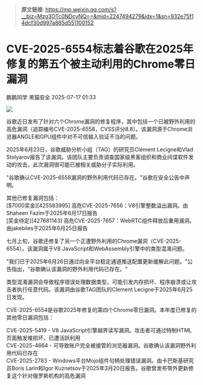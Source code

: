 > **原文链接**: https://mp.weixin.qq.com/s?__biz=Mzg3OTc0NDcyNQ==&mid=2247494279&idx=1&sn=932e75f14dcf30d997a865d551100152

#  CVE-2025-6554标志着谷歌在2025年修复的第五个被主动利用的Chrome零日漏洞  
鹏鹏同学  黑猫安全   2025-07-17 01:33  
  
![](https://mmbiz.qpic.cn/sz_mmbiz_png/8dBEfDPEce9RicgwhiaiaMGaQeDBDN5uaoIg9mgevlnH4slKpiaEW3mpLiaiccs68icmIIJdekXONE2lroQek9Uib9EP7w/640?wx_fmt=png&from=appmsg "")  
  
谷歌近日发布了针对六个Chrome漏洞的修复程序，其中包括一个已被野外利用的高危漏洞（追踪编号CVE-2025-6558，CVSS评分8.8）。该漏洞源于Chrome浏览器ANGLE和GPU组件中对不可信输入验证不当的问题。  
  
2025年6月23日，谷歌威胁分析小组（TAG）的研究员Clément Lecigne和Vlad Stolyarov报告了该漏洞。该团队主要负责调查国家级黑客组织和商业间谍软件发动的攻击，此次漏洞很可能已被相关威胁分子实际利用。  
  
"谷歌确认CVE-2025-6558漏洞的野外利用代码已存在。"谷歌在安全公告中声明。  
  
其他已修复漏洞包括：  
[$7000奖金][425583995] 高危CVE-2025-7656：V8引擎整数溢出漏洞。由Shaheen Fazim于2025年6月17日报告  
[奖金待定][427681143] 高危CVE-2025-7657：WebRTC组件释放后重用漏洞。由jakebiles于2025年6月25日报告  
  
七月上旬，谷歌还修复了另一个正遭野外利用的Chrome漏洞（CVE-2025-6554）。该漏洞属于V8 JavaScript和WebAssembly引擎中的类型混淆问题。  
  
"我们已于2025年6月26日通过向全平台稳定通道推送配置更新缓解此问题。"公告指出，"谷歌确认该漏洞的野外利用代码已存在。"  
  
类型混淆漏洞会导致程序错误处理数据类型，可能引发内存损坏、程序崩溃或让攻击者执行任意代码。该漏洞由谷歌TAG团队的Clément Lecigne于2025年6月25日发现。  
  
CVE-2025-6554是谷歌2025年修复的第四个Chrome零日漏洞。本年度已修复的其他零日漏洞包括：  
  
CVE-2025-5419 - V8 JavaScript引擎越界读写漏洞。攻击者可通过特制HTML页面触发堆损坏，已遭活跃利用  
CVE-2025-4664 - 可导致账户完全被接管的浏览器漏洞。谷歌确认该漏洞野外利用代码已存在  
CVE-2025-2783 - Windows平台Mojo组件句柄处理错误漏洞。由卡巴斯基研究员Boris Larin和Igor Kuznetsov于2025年3月20日报告。谷歌曾发布带外更新修复这个针对俄罗斯机构的高危漏洞  
  
  
